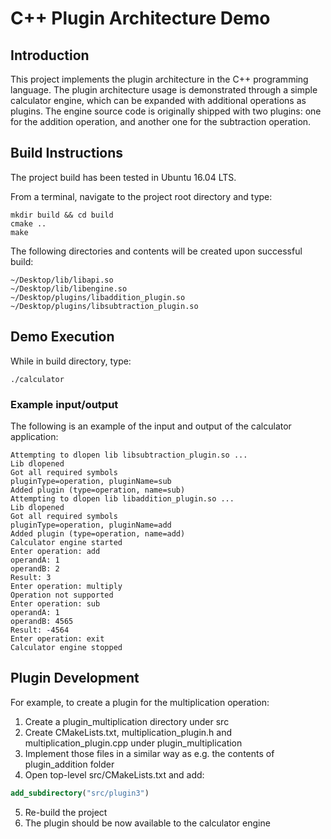 # C++ Plugin Architecture Demo

## Introduction
This project implements the plugin architecture in the C++ programming language. The plugin architecture usage is demonstrated through a simple calculator engine, which can be expanded with additional operations as plugins. The engine source code is originally shipped with two plugins: one for the addition operation, and another one for the subtraction operation.

## Build Instructions
The project build has been tested in Ubuntu 16.04 LTS. 

From a terminal, navigate to the project root directory and type:

```console
mkdir build && cd build
cmake ..
make
```

The following directories and contents will be created upon successful build:

```
~/Desktop/lib/libapi.so
~/Desktop/lib/libengine.so
~/Desktop/plugins/libaddition_plugin.so
~/Desktop/plugins/libsubtraction_plugin.so
```

## Demo Execution
While in build directory, type:

```console
./calculator
```

### Example input/output
The following is an example of the input and output of the calculator application:

```
Attempting to dlopen lib libsubtraction_plugin.so ...
Lib dlopened
Got all required symbols
pluginType=operation, pluginName=sub
Added plugin (type=operation, name=sub)
Attempting to dlopen lib libaddition_plugin.so ...
Lib dlopened
Got all required symbols
pluginType=operation, pluginName=add
Added plugin (type=operation, name=add)
Calculator engine started
Enter operation: add
operandA: 1
operandB: 2
Result: 3
Enter operation: multiply
Operation not supported
Enter operation: sub     
operandA: 1
operandB: 4565
Result: -4564
Enter operation: exit
Calculator engine stopped
```

## Plugin Development

For example, to create a plugin for the multiplication operation:

1. Create a plugin_multiplication directory under src
2. Create CMakeLists.txt, multiplication_plugin.h and multiplication_plugin.cpp under plugin_multiplication
3. Implement those files in a similar way as e.g. the contents of plugin_addition folder
4. Open top-level src/CMakeLists.txt and add:

```cmake
add_subdirectory("src/plugin3")
```

5. Re-build the project
6. The plugin should be now available to the calculator engine
